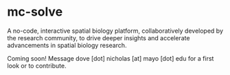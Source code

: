 # mc-solve
A no-code, interactive spatial biology platform, collaboratively developed by the research community, to drive deeper insights and accelerate advancements in spatial biology research.

Coming soon! Message dove [dot] nicholas [at] mayo [dot] edu for a first look or to contribute.
